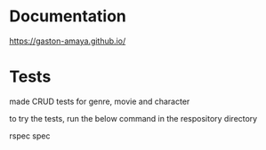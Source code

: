# Documentation

https://gaston-amaya.github.io/


# Tests

made CRUD tests for genre, movie and character

to try the tests, run the below command in the respository directory


rspec spec
